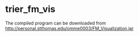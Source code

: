 trier_fm_vis
============

The compiled program can be downloaded from http://personal.stthomas.edu/omme0003/FM_Visualization.jar
